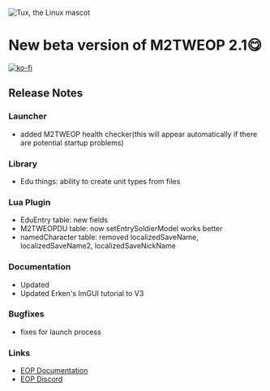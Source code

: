 
![Tux, the Linux mascot](https://i.imgur.com/jqzoYoQ.png)

# New beta version of M2TWEOP 2.1😋

 [![ko-fi](https://ko-fi.com/img/githubbutton_sm.svg)](https://ko-fi.com/D1D4DZTHG)

## Release Notes

###  Launcher
- added M2TWEOP health checker(this will appear automatically if there are potential startup problems)

###  Library
- Edu things: ability to create unit types from files

### Lua Plugin
- EduEntry table: new fields
- M2TWEOPDU table: now setEntrySoldierModel works better
- namedCharacter table: removed localizedSaveName, localizedSaveName2, localizedSaveNickName

### Documentation
- Updated
- Updated Erken's ImGUI tutorial to V3

### Bugfixes
- fixes for launch process

### Links
* [EOP Documentation](https://youneuoy.github.io/M2TWEOP-library/)
* [EOP Discord](https://discord.gg/cG2Paep9)
